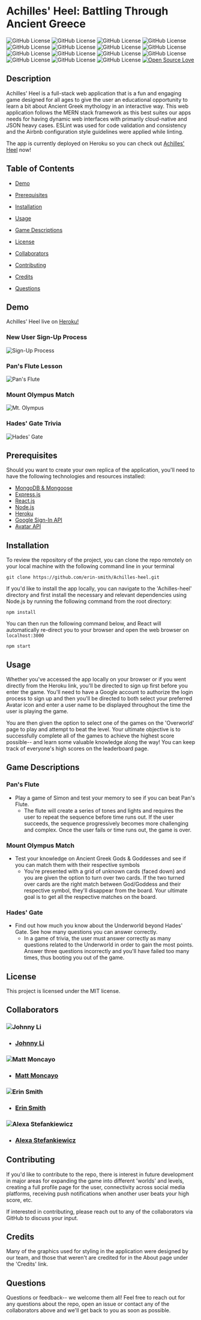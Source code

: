# Achilles' Heel: Battling Through Ancient Greece
![GitHub License](https://img.shields.io/github/commit-activity/m/erin-smith/Achilles-heel) ![GitHub License](https://img.shields.io/npm/l/express) ![GitHub License](https://img.shields.io/github/repo-size/erin-smith/Achilles-heel) ![GitHub License](https://img.shields.io/github/issues-raw/erin-smith/Achilles-heel) ![GitHub License](https://img.shields.io/github/issues-closed-raw/erin-smith/Achilles-heel) ![GitHub License](https://img.shields.io/github/package-json/dependency-version/erin-smith/Achilles-heel/mongodb) ![GitHub License](https://img.shields.io/github/package-json/dependency-version/erin-smith/Achilles-heel/mongoose) ![GitHub License](https://img.shields.io/github/package-json/dependency-version/erin-smith/Achilles-heel/axios) ![GitHub License](https://img.shields.io/github/package-json/dependency-version/erin-smith/Achilles-heel/concurrently) ![GitHub License](https://img.shields.io/github/package-json/dependency-version/erin-smith/Achilles-heel/eslint-config-airbnb) ![GitHub License](https://img.shields.io/github/package-json/dependency-version/erin-smith/Achilles-heel/express) ![GitHub License](https://img.shields.io/github/followers/alexastef?style=social) ![GitHub License](https://img.shields.io/github/followers/reptile18?style=social) ![GitHub License](https://img.shields.io/github/followers/mmoncayo?style=social) ![GitHub License](https://img.shields.io/github/followers/erin-smith?style=social) [![Open Source Love](https://badges.frapsoft.com/os/v1/open-source.svg?v=103)](https://github.com/ellerbrock/open-source-badges/)


## Description

Achilles' Heel is a full-stack web application that is a fun and engaging game designed for all ages to give the user an educational opportunity to learn a bit about Ancient Greek mythology in an interactive way. This web application follows the MERN stack framework as this best suites our apps needs for having dynamic web interfaces with primarily cloud-native and JSON heavy cases. ESLint was used for code validation and consistency and the Airbnb configuration style guidelines were applied while linting. 


The app is currently deployed on Heroku so you can check out [Achilles' Heel](https://achilles-heel.herokuapp.com/) now!


## Table of Contents 

* [Demo](#demo)

* [Prerequisites](#prerequisites)

* [Installation](#installation)

* [Usage](#usage)

* [Game Descriptions](#game-descriptions)

* [License](#license)

* [Collaborators](#collaborators)

* [Contributing](#contributing)

* [Credits](#credits)
​
* [Questions](#questions)

## Demo

Achilles' Heel live on [Heroku!](https://achilles-heel.herokuapp.com/)

### New User Sign-Up Process
![Sign-Up Process](./client/src/assets/SignUp.gif)

### Pan's Flute Lesson
![Pan's Flute](./client/src/assets/PansFlute.gif)

### Mount Olympus Match
![Mt. Olympus](./client/src/assets/MtOlympus.gif)

### Hades' Gate Trivia 
![Hades' Gate](./client/src/assets/HadesGate.gif)


## Prerequisites

Should you want to create your own replica of the application, you'll need to have the following technologies and resources installed:

* [MongoDB & Mongoose](https://www.mongodb.com/)
* [Express.js](https://expressjs.com/)
* [React.js](https://reactjs.org/)
* [Node.js](https://nodejs.dev/)
* [Heroku](https://dashboard.heroku.com/)
* [Google Sign-In API](https://developers.google.com/identity/sign-in/web/sign-in)
* [Avatar API](https://avatars.dicebear.com/)

## Installation

To review the repository of the project, you can clone the repo remotely on your local machine with the following command line in your terminal

```
git clone https://github.com/erin-smith/Achilles-heel.git
```

If you'd like to install the app locally, you can navigate to the 'Achilles-heel' directory and first install the necessary and relevant dependencies using Node.js by running the following command from the root directory:

```
npm install
```

You can then run the following command below, and React will automatically re-direct you to your browser and open the web browser on ```localhost:3000```

```
npm start
```

## Usage

Whether you've accessed the app locally on your browser or if you went directly from the Heroku link, you'll be directed to sign up first before you enter the game. You'll need to have a Google account to authorize the login process to sign up and then you'll be directed to both select your preferred Avatar icon and enter a user name to be displayed throughout the time the user is playing the game.

You are then given the option to select one of the games on the 'Overworld' page to play and attempt to beat the level. Your ultimate objective is to successfully complete all of the games to achieve the highest score possible-- and learn some valuable knowledge along the way! You can keep track of everyone's high scores on the leaderboard page. 

## Game Descriptions 

### Pan's Flute
  * Play a game of Simon and test your memory to see if you can beat Pan's Flute. 
    * The flute will create a series of tones and lights and requires the user to repeat the sequence before time runs      out. If the user succeeds, the sequence progressively becomes more challenging and complex. Once the user fails or    time runs out, the game is over.


### Mount Olympus Match
  * Test your knowledge on Ancient Greek Gods & Goddesses and see if you can match them with their respective symbols
    * You're presented with a grid of unknown cards (faced down) and you are given the option to turn over two cards. If    the two turned over cards are the right match between God/Goddess and their respective symbol, they'll disappear      from the board. Your ultimate goal is to get all the respective matches on the board.


### Hades' Gate
  * Find out how much you know about the Underworld beyond Hades' Gate. See how many questions you can answer correctly.
    * In a game of trivia, the user must answer correctly as many questions related to the Underworld in order to gain      the most points. Answer three questions incorrectly and you'll have failed too many times, thus booting you out of    the game.


## License

This project is licensed under the MIT license.

## Collaborators

### ![Johnny Li](https://avatars.githubusercontent.com/reptile18?size=200)
* ### [Johnny Li](https://github.com/reptile18)
### ![Matt Moncayo](https://avatars.githubusercontent.com/mmoncayo?size=200)
* ### [Matt Moncayo](https://github.com/mmoncayo)
### ![Erin Smith](https://avatars.githubusercontent.com/erin-smith?size=200)
* ### [Erin Smith](https://github.com/erin-smith)
### ![Alexa Stefankiewicz](https://avatars.githubusercontent.com/alexastef?size=200)
* ### [Alexa Stefankiewicz](https://github.com/alexastef)

## Contributing

If you'd like to contribute to the repo, there is interest in future development in major areas for expanding the game into different 'worlds' and levels, creating a full profile page for the user, connectivity across social media platforms, receiving push notifications when another user beats your high score, etc.

If interested in contributing, please reach out to any of the collaborators via GitHub to discuss your input.

## Credits

Many of the graphics used for styling in the application were designed by our team, and those that weren't are credited for in the About page under the 'Credits' link. 

## Questions

Questions or feedback-- we welcome them all! Feel free to reach out for any questions about the repo, open an issue or contact any of the collaborators above and we'll get back to you as soon as possible.

